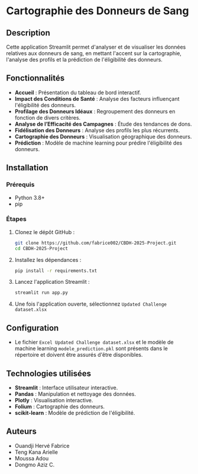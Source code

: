 # Cartographie des Donneurs de Sang

## Description
Cette application Streamlit permet d'analyser et de visualiser les données relatives aux donneurs de sang, en mettant l'accent sur la cartographie, l'analyse des profils et la prédiction de l'éligibilité des donneurs.

## Fonctionnalités
- **Accueil** : Présentation du tableau de bord interactif.
- **Impact des Conditions de Santé** : Analyse des facteurs influençant l'éligibilité des donneurs.
- **Profilage des Donneurs Idéaux** : Regroupement des donneurs en fonction de divers critères.
- **Analyse de l’Efficacité des Campagnes** : Étude des tendances de dons.
- **Fidélisation des Donneurs** : Analyse des profils les plus récurrents.
- **Cartographie des Donneurs** : Visualisation géographique des donneurs.
- **Prédiction** : Modèle de machine learning pour prédire l'éligibilité des donneurs.

## Installation
### Prérequis
- Python 3.8+
- pip

### Étapes
1. Clonez le dépôt GitHub :
   ```bash
   git clone https://github.com/fabrice002/CBDH-2025-Project.git
   cd CBDH-2025-Project
   ```
2. Installez les dépendances :
   ```bash
   pip install -r requirements.txt
   ```
3. Lancez l'application Streamlit :
   ```bash
   streamlit run app.py
   ```
4. Une fois l'application ouverte, sélectionnez `Updated Challenge dataset.xlsx`

## Configuration
- Le fichier `Excel Updated Challenge dataset.xlsx` et le modèle de machine learning `modele_prediction.pkl` sont présents dans le répertoire et doivent être assurés d'être disponibles.

## Technologies utilisées
- **Streamlit** : Interface utilisateur interactive.
- **Pandas** : Manipulation et nettoyage des données.
- **Plotly** : Visualisation interactive.
- **Folium** : Cartographie des donneurs.
- **scikit-learn** : Modèle de prédiction de l'éligibilité.

## Auteurs
- Ouandji Hervé Fabrice
- Teng Kana Arielle
- Moussa Adou
- Dongmo Aziz C.

